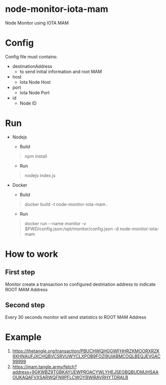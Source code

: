# node-monitor-iota-mam
Node Monitor using IOTA MAM

# Config

Config file must contains:
 * destinationAddress
   * to send initial information and root MAM
 * host
   * Iota Node Host
 * port
   * Iota Node Port
 * id
   * Node ID

# Run

* Nodejs
 
  * Build
  > npm install

  * Run
  > nodejs index.js

* Docker

  * Build
  > docker build -t node-monitor-iota-mam .

  * Run
  > docker run --name monitor -v $PWD/config.json:/opt/monitor/config.json -d node-monitor-iota-mam

# How to work

## First step 
Monitor create a transaction to configured destination address to indicate ROOT MAM Address
## Second step
Every 30 seconds monitor will send statistics to ROOT MAM Address

# Example
 1. https://thetangle.org/transaction/PBUCHWQHGGWFHHRZKMOORXRZK9XHNAUFJXCHQBVCSRVUWYCLXPOB9FOZI9UIABMCOQLBEQJEVGAC99999
 2. https://mam.tangle.army/fetch?address=9GKWBZ9TGBKAYUEWPROACYWLYHEJSEGBQBUDMJHSAAOUKAQAFVXSARWQFN9PFLCWOYBWIRAVRHYTDRALB
 

